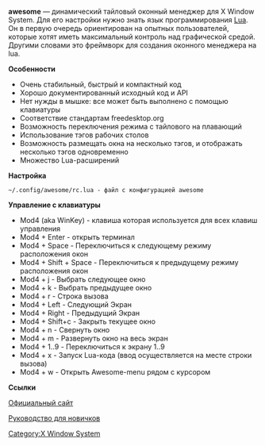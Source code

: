 

**awesome** — динамический тайловый оконный менеджер для X Window
System. Для его настройки нужно знать язык программирования
[Lua](http://www.lua.org/). Он в первую очередь ориентирован на опытных
пользователей, которые хотят иметь максимальный контроль над
графической средой. Другими словами это фреймворк для
создания оконного менеджера на lua.

**Особенности**

  - Очень стабильный, быстрый и компактный код
  - Хорошо документированный исходный код и API
  - Нет нужды в мышке: все может быть выполнено с помощью клавиатуры
  - Соответствие стандартам freedesktop.org
  - Возможность переключения режима с тайлового на плавающий
  - Использование тэгов рабочих столов
  - Возможность размещать окна на несколько тэгов, и отображать
    несколько тэгов одновременно
  - Множество Lua-расширений

**Настройка**

`~/.config/awesome/rc.lua - файл с конфигурацией awesome `

**Управление с клавиатуры**

  - Mod4 (aka WinKey) - клавиша которая используется для всех клавиш
    управления
  - Mod4 + Enter - открыть терминал
  - Mod4 + Space - Переключиться к следующему режиму расположения окон
  - Mod4 + Shift + Space - Переключиться к предыдущему режиму
    расположения окон
  - Mod4 + j - Выбрать следующее окно
  - Mod4 + k - Выбрать предыдущее окно
  - Mod4 + r - Строка вызова
  - Mod4 + Left - Следующий Экран
  - Mod4 + Right - Предыдущий Экран
  - Mod4 + Shift+с - Закрыть текущее окно
  - Mod4 + n - Свернуть окно
  - Mod4 + m - Развернуть окно на весь экран
  - Mod4 + 1..9 - Переключиться к экрану 1..9
  - Mod4 + x - Запуск Lua-кода (ввод осуществляется на месте строки
    вызова)
  - Mod4 + w - Открыть Awesome-menu рядом с курсором

**Ссылки**

[Официальный сайт](http://awesome.naquadah.org/)

[Руководство для
новичков](http://awesome.naquadah.org/wiki/My_first_awesome)

[Category:X Window System](Category:X_Window_System)